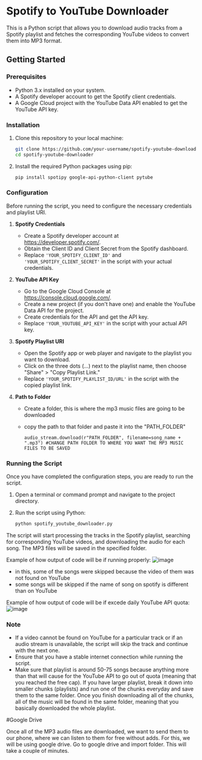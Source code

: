 # Spotify to YouTube Downloader

This is a Python script that allows you to download audio tracks from a Spotify playlist and fetches the corresponding YouTube videos to convert them into MP3 format.

## Getting Started

### Prerequisites

- Python 3.x installed on your system.
- A Spotify developer account to get the Spotify client credentials.
- A Google Cloud project with the YouTube Data API enabled to get the YouTube API key.

### Installation

1. Clone this repository to your local machine:

   ```bash
   git clone https://github.com/your-username/spotify-youtube-downloader.git
   cd spotify-youtube-downloader
   ```

2. Install the required Python packages using pip:

   ```bash
   pip install spotipy google-api-python-client pytube
   ```

### Configuration

Before running the script, you need to configure the necessary credentials and playlist URI.

1. **Spotify Credentials**

   - Create a Spotify developer account at https://developer.spotify.com/.
   - Obtain the Client ID and Client Secret from the Spotify dashboard.
   - Replace `'YOUR_SPOTIFY_CLIENT_ID'` and `'YOUR_SPOTIFY_CLIENT_SECRET'` in the script with your actual credentials.

2. **YouTube API Key**

   - Go to the Google Cloud Console at https://console.cloud.google.com/.
   - Create a new project (if you don't have one) and enable the YouTube Data API for the project.
   - Create credentials for the API and get the API key.
   - Replace `'YOUR_YOUTUBE_API_KEY'` in the script with your actual API key.

3. **Spotify Playlist URI**

   - Open the Spotify app or web player and navigate to the playlist you want to download.
   - Click on the three dots (...) next to the playlist name, then choose "Share" > "Copy Playlist Link."
   - Replace `'YOUR_SPOTIFY_PLAYLIST_ID/URL'` in the script with the copied playlist link.

4. **Path to Folder**
   - Create a folder, this is where the mp3 music files are going to be downloaded
   - copy the path to that folder and paste it into the "PATH_FOLDER"
     
     ```audio_stream.download(r"PATH_FOLDER", filename=song_name + ".mp3") #CHANGE PATH FOLDER TO WHERE YOU WANT THE MP3 MUSIC FILES TO BE SAVED```

### Running the Script

Once you have completed the configuration steps, you are ready to run the script.

1. Open a terminal or command prompt and navigate to the project directory.

2. Run the script using Python:

   ```bash
   python spotify_youtube_downloader.py
   ```

The script will start processing the tracks in the Spotify playlist, searching for corresponding YouTube videos, and downloading the audio for each song. The MP3 files will be saved in the specified folder.

Example of how output of code will be if running properly:
![image](https://github.com/Rrocketter/Spotify-to-Youtube-Downloader/assets/112651541/b6c76c46-bdb7-4924-8606-1262b73bd95f)

- in this, some of the songs were skipped because the video of them was not found on YouTube
- some songs will be skipped if the name of song on spotify is different than on YouTube

Example of how output of code will be if excede daily YouTube API quota:
![image](https://github.com/Rrocketter/Spotify-to-Youtube-Downloader/assets/112651541/07f26816-0ed7-42ef-8345-f41cb643a0cc)


### Note

- If a video cannot be found on YouTube for a particular track or if an audio stream is unavailable, the script will skip the track and continue with the next one.
- Ensure that you have a stable internet connection while running the script.
- Make sure that playlist is around 50-75 songs because anything more than that will cause for the YouTube API to go out of quota (meaning that you reached the free cap). If you have larger playlist, break it down into smaller chunks (playlists) and run one of the chunks everyday and save them to the same folder. Once you finish downloading all of the chunks, all of the music will be found in the same folder, meaning that you basically downloaded the whole playlist.

#Google Drive

Once all of the MP3 audio files are downloaded, we want to send them to our phone, where we can listen to them for free without adds. 
For this, we will be using google drive. 
Go to google drive and import folder. 
This will take a couple of minutes.
